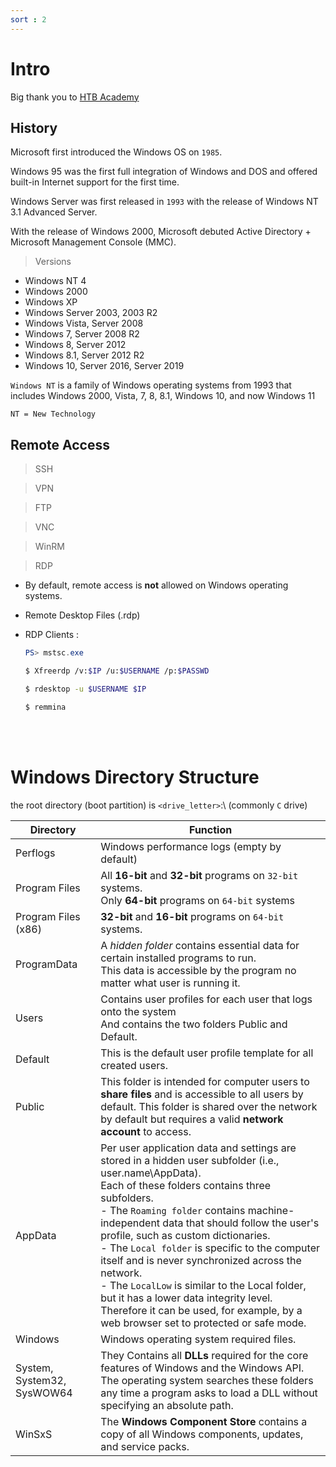 ```yaml
---
sort : 2
---
```


# Intro

Big thank you to [HTB Academy](https://academy.hackthebox.com/)

## History

Microsoft first introduced the Windows OS on `1985`.

Windows 95 was the first full integration of Windows and DOS and offered built-in Internet support for the first time.

Windows Server was first released in `1993` with the release of Windows NT 3.1 Advanced Server.

With the release of Windows 2000, Microsoft debuted Active Directory + Microsoft Management Console (MMC).

> Versions 

- Windows NT 4
- Windows 2000
- Windows XP
- Windows Server 2003, 2003 R2
- Windows Vista, Server 2008
- Windows 7, Server 2008 R2
- Windows 8, Server 2012
- Windows 8.1, Server 2012 R2
- Windows 10, Server 2016, Server 2019


`Windows NT` is a family of Windows operating systems from 1993 that includes Windows 2000, Vista, 7, 8, 8.1, Windows 10, and now Windows 11

```note
NT = New Technology
```


## Remote Access 

> SSH 

> VPN 

> FTP 

> VNC

> WinRM

> RDP 

- By default, remote access is **not** allowed on Windows operating systems.
- Remote Desktop Files (.rdp)
- RDP Clients :
    
    ```powershell
    PS> mstsc.exe
    ``` 

    ```bash
    $ Xfreerdp /v:$IP /u:$USERNAME /p:$PASSWD
    ```

    ```bash
    $ rdesktop -u $USERNAME $IP
    ```
    
    ```bash
    $ remmina
    ```

<br>
<br>

# Windows Directory Structure

the root directory (boot partition) is `<drive_letter>`:\ (commonly `C` drive)

| Directory | Function |
|-----------------------------------|------------------------|
| Perflogs |  Windows performance logs (empty by default) |
| Program Files | All **16-bit** and **32-bit** programs on `32-bit` systems. <br> Only **64-bit** programs on `64-bit` systems |
| Program Files (x86) | **32-bit** and **16-bit** programs on `64-bit` systems. |
| ProgramData | A _hidden folder_ contains essential data for certain installed programs to run. <br> This data is accessible by the program no matter what user is running it. |
| Users | Contains user profiles for each user that logs onto the system <br> And contains the two folders Public and Default. |
| Default | This is the default user profile template for all created users. |
| Public | This folder is intended for computer users to **share files** and is accessible to all users by default. This folder is shared over the network by default but requires a valid **network account** to access. |
| AppData | Per user application data and settings are stored in a hidden user subfolder (i.e., user.name\AppData). <br> Each of these folders contains three subfolders. <br> - The `Roaming folder` contains machine-independent data that should follow the user's profile, such as custom dictionaries. <br> - The `Local folder` is specific to the computer itself and is never synchronized across the network. <br> - The `LocalLow` is similar to the Local folder, but it has a lower data integrity level. Therefore it can be used, for example,  by a web browser set to protected or safe mode.  |
| Windows | Windows operating system required files. |
| System, System32, SysWOW64 | They Contains all **DLLs** required for the core features of Windows and the Windows API. <br> The operating system searches these folders any time a program asks to load a DLL without specifying an absolute path. |
| WinSxS | The **Windows Component Store** contains a copy of all Windows components, updates, and service packs. |

